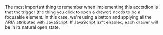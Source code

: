 The most important thing to remember when implementing this accordion is that the trigger (the thing you click to open a drawer) needs to be a focusable element. In this case, we're using a button and applying all the ARIA attributes with JavaScript. If JavaScript isn't enabled, each drawer will be in its natural open state.
